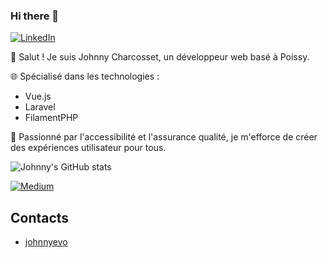 ### Hi there 👋
[![LinkedIn](https://img.shields.io/badge/LinkedIn-0077B5?style=for-the-badge&logo=linkedin&logoColor=white)]([https://www.linkedin.com/in/absatyaprakash/](https://www.linkedin.com/in/jcharcosset/))

👋 Salut ! Je suis Johnny Charcosset, un développeur web basé à Poissy.

🌐 Spécialisé dans les technologies :

* Vue.js
* Laravel
* FilamentPHP

🚀 Passionné par l'accessibilité et l'assurance qualité, je m'efforce de créer des expériences utilisateur pour tous.

![Johnny's GitHub stats](https://github-readme-stats.vercel.app/api?username=JohnnyEvo&show_icons=true&theme=transparent)

[![Medium](https://github-readme-medium.vercel.app/?username=johnny.charcosset&limit=3)](https://medium.com/@@johnny.charcosset)

## Contacts

- [johnnyevo]([https://marton.lederer.hu](https://johnnyevo.github.io/)https://johnnyevo.github.io/)
